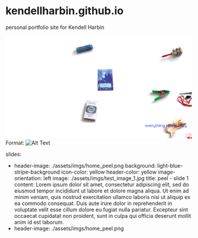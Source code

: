 # kendellharbin.github.io
personal portfolio site for Kendell Harbin

![GitHub Logo](/assets/imgs/readme.png)
Format: ![Alt Text](url)


slides:
  - header-image: ./assets/imgs/home_peel.png
    background: light-blue-stripe-background
    icon-color: yellow
    header-color: yellow
    image-orientation: left
    image: ./assets/imgs/test_image_1.jpg
    title: peel - slide 1
    content:
      Lorem ipsum dolor sit amet, consectetur adipiscing elit, sed do eiusmod tempor incididunt ut labore et dolore magna aliqua. Ut enim ad minim veniam, quis nostrud exercitation ullamco laboris nisi ut aliquip ex ea commodo consequat. Duis aute irure dolor in reprehenderit in voluptate velit esse cillum dolore eu fugiat nulla pariatur. Excepteur sint occaecat cupidatat non proident, sunt in culpa qui officia deserunt mollit anim id est laborum.
  - header-image: ./assets/imgs/home_peel.png
